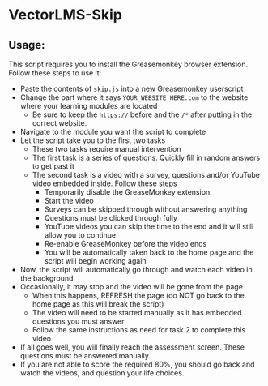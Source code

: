 # VectorLMS-Skip

## Usage:

This script requires you to install the Greasemonkey browser extension. Follow these steps to use it:

* Paste the contents of `skip.js` into a new Greasemonkey userscript
* Change the part where it says `YOUR_WEBSITE_HERE.com` to the website where your learning modules are located
    * Be sure to keep the `https://` before and the `/*` after putting in the correct website.
* Navigate to the module you want the script to complete
* Let the script take you to the first two tasks
    * These two tasks require manual intervention
    * The first task is a series of questions. Quickly fill in random answers to get past it
    * The second task is a video with a survey, questions and/or YouTube video embedded inside. Follow these steps
        * Temporarily disable the GreaseMonkey extension. 
        * Start the video
        * Surveys can be skipped through without answering anything
        * Questions must be clicked through fully
        * YouTube videos you can skip the time to the end and it will still allow you to continue
        * Re-enable GreaseMonkey before the video ends
        * You will be automatically taken back to the home page and the script will begin working again
* Now, the script will automatically go through and watch each video in the background
* Occasionally, it may stop and the video will be gone from the page
    * When this happens, REFRESH the page (do NOT go back to the home page as this will break the script)
    * The video will need to be started manually as it has embedded questions you must answer
    * Follow the same instructions as need for task 2 to complete this video
* If all goes well, you will finally reach the assessment screen. These questions must be answered manually. 
* If you are not able to score the required 80%, you should go back and watch the videos, and question your life choices.
